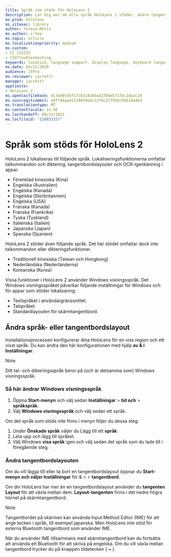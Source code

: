 ```yaml
---
title: Språk som stöds för HoloLens 2
description: Lär dig mer om alla språk HoloLens 2 stöder, ändra tangentbordslayouter och uppdatera Windows visningsspråk.
ms.prod: hololens
ms.sitesec: library
author: Teresa-Motiv
ms.author: v-tea
ms.topic: article
ms.localizationpriority: medium
ms.custom:
- CI 115225
- CSSTroubleshooting
keywords: localize, language support, display language, keyboard language, IME, keyboard layout
ms.date: 03/12/2020
audience: ITPro
ms.reviewer: jarrettr
manager: jarrettr
appliesto:
- HoloLens 2
ms.openlocfilehash: dc3de0c95f17c821816bad278de5717bc24a2c29
ms.sourcegitcommit: e9f746aa41139859edc12fbc21f926c9461da4b3
ms.translationtype: MT
ms.contentlocale: sv-SE
ms.lasthandoff: 09/13/2021
ms.locfileid: "126033357"
---
```

# <a name="supported-languages-for-hololens-2"></a>Språk som stöds för HoloLens 2

HoloLens 2 lokaliseras till följande språk. Lokaliseringsfunktionerna omfattar talkommandon och diktering, tangentbordslayouter och OCR-igenkänning i appar.

- Förenklad kinesiska (Kina)
- Engelska (Australien)
- Engelska (Kanada)
- Engelska (Storbritannien)
- Engelska (USA)
- Franska (Kanada)
- Franska (Frankrike)
- Tyska (Tyskland)
- Italienska (Italien)
- Japanska (Japan)
- Spanska (Spanien)

HoloLens 2 stöder även följande språk. Det här stödet omfattar dock inte talkommandon eller dikteringsfunktioner.

- Traditionell kinesiska (Taiwan och Hongkong)
- Nederländska (Nederländerna)
- Koreanska (Korea)

Vissa funktioner i HoloLens 2 använder Windows visningsspråk. Det Windows visningsspråket påverkar följande inställningar för Windows och för appar som stöder lokalisering:

- Textspråket i användargränssnittet.
- Talspråket.
- Standardlayouten för skärmtangentbord.

## <a name="change-the-language-or-keyboard-layout"></a>Ändra språk- eller tangentbordslayout

Installationsprocessen konfigurerar dina HoloLens för en viss region och ett visst språk. Du kan ändra den här konfigurationen med hjälp **av & i** **Inställningar**.

> [!NOTE]  
> Ditt tal- och dikteringsspråk beror på (och är detsamma som) Windows visningsspråk.

### <a name="to-change-the-windows-display-language"></a>Så här ändrar Windows visningsspråk

1. Öppna **Start-menyn** och välj sedan **Inställningar**  >  **tid och**  >  **språkspråk.**
2. Välj **Windows visningsspråk** och välj sedan ett språk.  

Om det språk som stöds inte finns i menyn följer du dessa steg:  

1. Under **Önskade språk** väljer du Lägg till ett **språk**.
2. Leta upp och lägg till språket.
3. Välj Windows **visa språk** igen och välj sedan det språk som du lade till i föregående steg.

### <a name="to-change-the-keyboard-layout"></a>Ändra tangentbordslayouten

Om du vill lägga till eller ta bort en tangentbordslayout öppnar du **Start-menyn och väljer Inställningar** för &   >    >  **tangentbord.**

Om din HoloLens har mer än en tangentbordslayout använder du **tangenten Layout** för att växla mellan dem. **Layout-tangenten** finns i det nedre högra hörnet på skärmtangentbord.

> [!NOTE]  
> Tangentbordet på skärmen kan använda Input Method Editor (IME) för att ange tecken i språk, till exempel japanska. Men HoloLens inte stöd för externa Bluetooth tangentbord som använder IME.
>  
> När du använder IME tillsammans med skärmtangentbord kan du fortsätta att använda ett Bluetooth för att skriva på engelska. Om du vill växla mellan tangentbord trycker du på knappen tildetecken ( **~** ).
